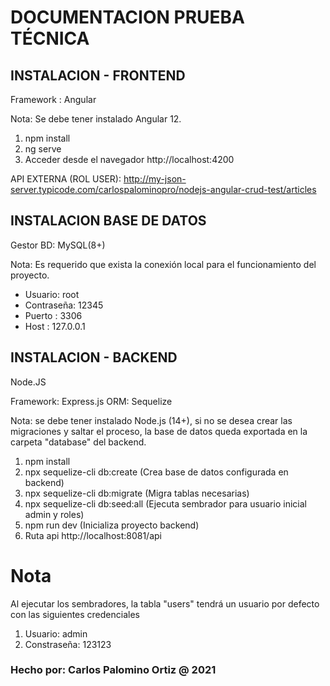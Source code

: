 
# DOCUMENTACION PRUEBA TÉCNICA


## INSTALACION - FRONTEND

Framework : Angular

Nota: Se debe tener instalado Angular 12.

1. npm install
2. ng serve
3. Acceder desde el navegador http://localhost:4200


API EXTERNA (ROL USER): http://my-json-server.typicode.com/carlospalominopro/nodejs-angular-crud-test/articles 


## INSTALACION BASE DE DATOS

Gestor BD: MySQL(8+)

Nota: Es requerido que exista la conexión local para el funcionamiento del proyecto.

- Usuario: root 
- Contraseña: 12345
- Puerto : 3306
- Host : 127.0.0.1

## INSTALACION - BACKEND

Node.JS

Framework: Express.js
ORM: Sequelize

Nota: se debe tener instalado Node.js (14+), si no se desea crear las migraciones y saltar el proceso, la base de datos queda exportada en la carpeta "database" del backend.

1. npm install
2. npx sequelize-cli db:create (Crea base de datos configurada en backend)
3. npx sequelize-cli db:migrate (Migra tablas necesarias)
4. npx sequelize-cli db:seed:all (Ejecuta sembrador para usuario inicial admin y roles)
5. npm run dev (Inicializa proyecto backend)
6. Ruta api http://localhost:8081/api


# Nota

Al ejecutar los sembradores, la tabla "users" tendrá un usuario por defecto con las siguientes credenciales

1. Usuario: admin
2. Constraseña: 123123

### Hecho por: Carlos Palomino Ortiz @ 2021
